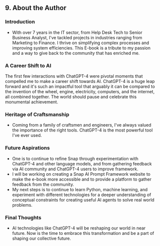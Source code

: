 ## 9. About the Author

### Introduction
- With over 7 years in the IT sector, from Help Desk Tech to Senior Business Analyst, I've tackled projects in industries ranging from Marketing to Finance. I thrive on simplifying complex processes and improving system efficiencies. This E-book is a tribute to my passion and a way to give back to the community that has enriched me.

### A Career Shift to AI
The first few interactions with ChatGPT-4 were pivotal moments that compelled me to make a career shift towards AI. ChatGPT-4 is a huge leap forward and it's such an impactful tool that arguably it can be compared to the invention of the wheel, engine, electricity, computers, and the internet, all combined together. The world should pause and celebrate this monumental achievement.

### Heritage of Craftsmanship
- Coming from a family of craftsmen and engineers, I've always valued the importance of the right tools. ChatGPT-4 is the most powerful tool I've ever used. 

### Future Aspirations
- One is to continue to refine Snap through experimentation with ChatGPT-4 and other language models, and from gathering feedback via AI community and ChatGPT-4 users to improve framework. 
- I will be working on creating a Snap AI Prompt Framework website to make the e-book more accessible and to provide a platform to gather feedback from the community. 
- My next steps is to continue to learn Python, machine learning, and experiment with different technologies for a deeper understanding of conceptual constraints for creating useful AI agents to solve real world problems.

### Final Thoughts
- AI technologies like ChatGPT-4 will be reshaping our world in near future. Now is the time to embrace this transformation and be a part of shaping our collective future. 